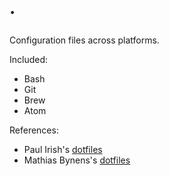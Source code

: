 # &middot;
Configuration files across platforms.

Included:
- Bash
- Git
- Brew
- Atom

References:
- Paul Irish's [dotfiles](https://github.com/paulirish/dotfiles)
- Mathias Bynens's [dotfiles](https://github.com/mathiasbynens/dotfiles)
